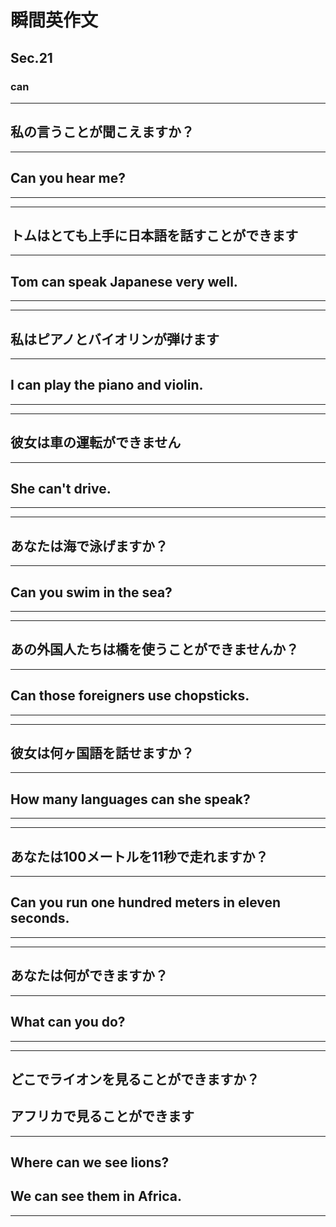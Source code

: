 # 瞬間英作文
## Sec.21
### can
***
<!-- 1 -->
## 私の言うことが聞こえますか？
---
## Can you hear me?
***
***
<!-- 2 -->
## トムはとても上手に日本語を話すことができます
---
## Tom can speak Japanese very well.
***
***
<!-- 3 -->
## 私はピアノとバイオリンが弾けます
---
## I can play the piano and violin.
***
***
<!-- 4 -->
## 彼女は車の運転ができません
---
## She can't drive.
***
***
<!-- 5 -->
## あなたは海で泳げますか？
---
## Can you swim in the sea?
***
***
<!-- 6 -->
## あの外国人たちは橋を使うことができませんか？
---
## Can those foreigners use chopsticks.
***
***
<!-- 7 -->
## 彼女は何ヶ国語を話せますか？
---
## How many languages can she speak?
***
***
<!-- 8 -->
## あなたは100メートルを11秒で走れますか？
---
## Can you run one hundred meters in eleven seconds.
***
***
<!-- 9 -->
## あなたは何ができますか？
---
## What can you do?
***
***
<!-- 10 -->
## どこでライオンを見ることができますか？
## アフリカで見ることができます
---
## Where can we see lions?
## We can see them in Africa.
***
